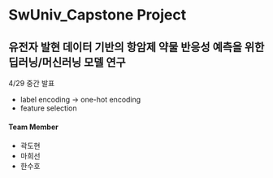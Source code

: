 # SwUniv_Capstone Project

## 유전자 발현 데이터 기반의 항암제 약물 반응성 예측을 위한 딥러닝/머신러닝 모델 연구
4/29 중간 발표

* label encoding -> one-hot encoding
* feature selection

#### Team Member
- 곽도현
- 마희선
- 한수호
